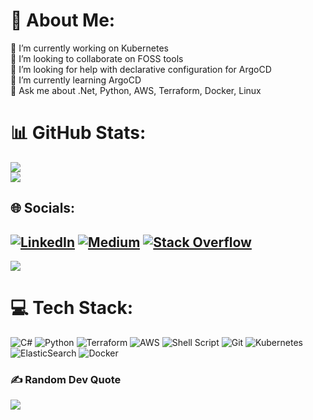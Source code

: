 # 💫 About Me:
🔭 I’m currently working on Kubernetes<br>👯 I’m looking to collaborate on FOSS tools<br>🤝 I’m looking for help with declarative configuration for ArgoCD<br>🌱 I’m currently learning ArgoCD <br>💬 Ask me about .Net, Python, AWS, Terraform, Docker, Linux

# 📊 GitHub Stats:
![](https://github-readme-stats.vercel.app/api?username=WajahatAliAbid&theme=catppuccin_mocha&hide_border=true&include_all_commits=true&count_private=true)<br/>
![](https://github-readme-stats.vercel.app/api/top-langs/?username=WajahatAliAbid&theme=catppuccin_mocha&hide_border=true&include_all_commits=true&count_private=true&layout=donut)


## 🌐 Socials:
[![LinkedIn](https://img.shields.io/badge/LinkedIn-%230077B5.svg?logo=linkedin&logoColor=white)](https://linkedin.com/in/WajahatAliAbid) [![Medium](https://img.shields.io/badge/Medium-12100E?logo=medium&logoColor=white)](https://medium.com/@WajahatAliAbid) [![Stack Overflow](https://img.shields.io/badge/-Stackoverflow-FE7A16?logo=stack-overflow&logoColor=white)](https://stackoverflow.com/users/7543777) 
---
[![](https://visitcount.itsvg.in/api?id=WajahatAliAbid&icon=0&color=6)](https://visitcount.itsvg.in)

# 💻 Tech Stack:
![C#](https://img.shields.io/badge/c%23-%23239120.svg?style=for-the-badge&logo=csharp&logoColor=white) ![Python](https://img.shields.io/badge/python-3670A0?style=for-the-badge&logo=python&logoColor=ffdd54) ![Terraform](https://img.shields.io/badge/terraform-%235835CC.svg?style=for-the-badge&logo=terraform&logoColor=white) ![AWS](https://img.shields.io/badge/AWS-%23FF9900.svg?style=for-the-badge&logo=amazon-aws&logoColor=white) ![Shell Script](https://img.shields.io/badge/shell_script-%23121011.svg?style=for-the-badge&logo=gnu-bash&logoColor=white) ![Git](https://img.shields.io/badge/git-%23F05033.svg?style=for-the-badge&logo=git&logoColor=white) ![Kubernetes](https://img.shields.io/badge/kubernetes-%23326ce5.svg?style=for-the-badge&logo=kubernetes&logoColor=white) ![ElasticSearch](https://img.shields.io/badge/-ElasticSearch-005571?style=for-the-badge&logo=elasticsearch) ![Docker](https://img.shields.io/badge/docker-%230db7ed.svg?style=for-the-badge&logo=docker&logoColor=white)

### ✍️ Random Dev Quote
![](https://quotes-github-readme.vercel.app/api?type=vetical&theme=radical)
